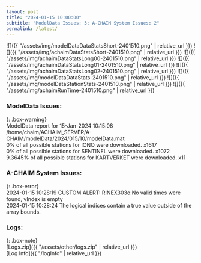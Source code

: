 ```yaml
---
layout: post
title: "2024-01-15 10:00:00"
subtitle: "ModelData Issues: 3; A-CHAIM System Issues: 2"
permalink: /latest/
---
```


![]({{ "/assets/img/modelDataDataStatsShort-2401510.png" | relative_url }})
![]({{ "/assets/img/achaimDataStatsShort-2401510.png" | relative_url }})
![]({{ "/assets/img/achaimDataStatsLong00-2401510.png" | relative_url }})
![]({{ "/assets/img/achaimDataStatsLong01-2401510.png" | relative_url }})
![]({{ "/assets/img/achaimDataStatsLong02-2401510.png" | relative_url }})
![]({{ "/assets/img/modelDataDataStats-2401510.png" | relative_url }})
![]({{ "/assets/img/modelDataStationStats-2401510.png" | relative_url }})
![]({{ "/assets/img/achaimRunTime-2401510.png" | relative_url }})


### ModelData Issues:  
  
{: .box-warning}  
 ModelData report for 15-Jan-2024 10:15:08   
 /home/chaim/ACHAIM_SERVER/A-CHAIM/modelData/2024/015/10/modelData.mat   
 0% of all possible stations for IONO were downloaded. x1617   
 0% of all possible stations for SENTINEL were downloaded. x1072   
 9.3645% of all possible stations for KARTVERKET were downloaded. x11   
  
### A-CHAIM System Issues:  
  
{: .box-error}  
2024-01-15 10:28:19 CUSTOM ALERT: RINEX303o:No valid times were found, vIndex is empty  
2024-01-15 10:28:24 The logical indices contain a true value outside of the array bounds.  

### Logs:  
  
{: .box-note}  
[Logs.zip]({{ "/assets/other/logs.zip" | relative_url }})  
[Log Info]({{ "/logInfo" | relative_url }})  
